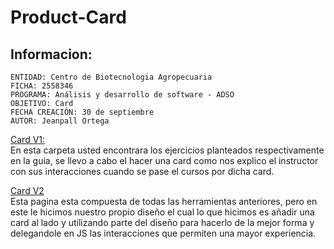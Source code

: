 # Product-Card

## Informacion:
    ENTIDAD: Centro de Biotecnologia Agropecuaria
    FICHA: 2558346
    PROGRAMA: Análisis y desarrollo de software - ADSO
    OBJETIVO: Card
    FECHA CREACIÓN: 30 de septiembre
    AUTOR: Jeanpall Ortega
    
    
[Card V1:](https://github.com/Jeanpall/Product-Card/tree/main/CARD)</br>
En esta carpeta usted encontrara los ejercicios planteados respectivamente en la guia, se llevo a cabo el hacer una card como nos explico el instructor con sus interacciones cuando se pase el cursos por dicha card.

[Card V2](https://github.com/Jeanpall/Product-Card/tree/main/CARD%202)</br>
Esta pagina esta compuesta de todas las herramientas anteriores, pero en este le hicimos nuestro propio diseño el cual lo que hicimos es añadir una card al lado y utilizando parte del diseño para hacerlo de la mejor forma y delegandole en JS las interacciones que permiten una mayor experiencia.
